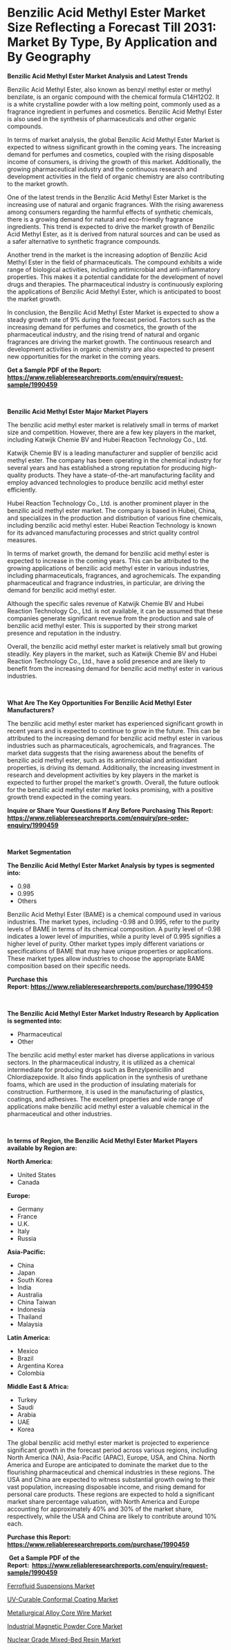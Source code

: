 <p><h1>Benzilic Acid Methyl Ester Market Size Reflecting a Forecast Till 2031: Market By Type, By Application and By Geography</h1></p><p><strong>Benzilic Acid Methyl Ester Market Analysis and Latest Trends</strong></p>
<p><p>Benzilic Acid Methyl Ester, also known as benzyl methyl ester or methyl benzilate, is an organic compound with the chemical formula C14H12O2. It is a white crystalline powder with a low melting point, commonly used as a fragrance ingredient in perfumes and cosmetics. Benzilic Acid Methyl Ester is also used in the synthesis of pharmaceuticals and other organic compounds.</p><p>In terms of market analysis, the global Benzilic Acid Methyl Ester Market is expected to witness significant growth in the coming years. The increasing demand for perfumes and cosmetics, coupled with the rising disposable income of consumers, is driving the growth of this market. Additionally, the growing pharmaceutical industry and the continuous research and development activities in the field of organic chemistry are also contributing to the market growth.</p><p>One of the latest trends in the Benzilic Acid Methyl Ester Market is the increasing use of natural and organic fragrances. With the rising awareness among consumers regarding the harmful effects of synthetic chemicals, there is a growing demand for natural and eco-friendly fragrance ingredients. This trend is expected to drive the market growth of Benzilic Acid Methyl Ester, as it is derived from natural sources and can be used as a safer alternative to synthetic fragrance compounds.</p><p>Another trend in the market is the increasing adoption of Benzilic Acid Methyl Ester in the field of pharmaceuticals. The compound exhibits a wide range of biological activities, including antimicrobial and anti-inflammatory properties. This makes it a potential candidate for the development of novel drugs and therapies. The pharmaceutical industry is continuously exploring the applications of Benzilic Acid Methyl Ester, which is anticipated to boost the market growth.</p><p>In conclusion, the Benzilic Acid Methyl Ester Market is expected to show a steady growth rate of 9% during the forecast period. Factors such as the increasing demand for perfumes and cosmetics, the growth of the pharmaceutical industry, and the rising trend of natural and organic fragrances are driving the market growth. The continuous research and development activities in organic chemistry are also expected to present new opportunities for the market in the coming years.</p></p>
<p><strong>Get a Sample PDF of the Report:&nbsp; <a href="https://www.reliableresearchreports.com/enquiry/request-sample/1990459">https://www.reliableresearchreports.com/enquiry/request-sample/1990459</a></strong></p>
<p>&nbsp;</p>
<p><strong>Benzilic Acid Methyl Ester Major Market Players</strong></p>
<p><p>The benzilic acid methyl ester market is relatively small in terms of market size and competition. However, there are a few key players in the market, including Katwijk Chemie BV and Hubei Reaction Technology Co., Ltd.</p><p>Katwijk Chemie BV is a leading manufacturer and supplier of benzilic acid methyl ester. The company has been operating in the chemical industry for several years and has established a strong reputation for producing high-quality products. They have a state-of-the-art manufacturing facility and employ advanced technologies to produce benzilic acid methyl ester efficiently.</p><p>Hubei Reaction Technology Co., Ltd. is another prominent player in the benzilic acid methyl ester market. The company is based in Hubei, China, and specializes in the production and distribution of various fine chemicals, including benzilic acid methyl ester. Hubei Reaction Technology is known for its advanced manufacturing processes and strict quality control measures.</p><p>In terms of market growth, the demand for benzilic acid methyl ester is expected to increase in the coming years. This can be attributed to the growing applications of benzilic acid methyl ester in various industries, including pharmaceuticals, fragrances, and agrochemicals. The expanding pharmaceutical and fragrance industries, in particular, are driving the demand for benzilic acid methyl ester.</p><p>Although the specific sales revenue of Katwijk Chemie BV and Hubei Reaction Technology Co., Ltd. is not available, it can be assumed that these companies generate significant revenue from the production and sale of benzilic acid methyl ester. This is supported by their strong market presence and reputation in the industry.</p><p>Overall, the benzilic acid methyl ester market is relatively small but growing steadily. Key players in the market, such as Katwijk Chemie BV and Hubei Reaction Technology Co., Ltd., have a solid presence and are likely to benefit from the increasing demand for benzilic acid methyl ester in various industries.</p></p>
<p>&nbsp;</p>
<p><strong>What Are The Key Opportunities For Benzilic Acid Methyl Ester Manufacturers?</strong></p>
<p><p>The benzilic acid methyl ester market has experienced significant growth in recent years and is expected to continue to grow in the future. This can be attributed to the increasing demand for benzilic acid methyl ester in various industries such as pharmaceuticals, agrochemicals, and fragrances. The market data suggests that the rising awareness about the benefits of benzilic acid methyl ester, such as its antimicrobial and antioxidant properties, is driving its demand. Additionally, the increasing investment in research and development activities by key players in the market is expected to further propel the market's growth. Overall, the future outlook for the benzilic acid methyl ester market looks promising, with a positive growth trend expected in the coming years.</p></p>
<p><strong>Inquire or Share Your Questions If Any Before Purchasing This Report: <a href="https://www.reliableresearchreports.com/enquiry/pre-order-enquiry/1990459">https://www.reliableresearchreports.com/enquiry/pre-order-enquiry/1990459</a></strong></p>
<p>&nbsp;</p>
<p><strong>Market Segmentation</strong></p>
<p><strong>The Benzilic Acid Methyl Ester Market Analysis by types is segmented into:</strong></p>
<p><ul><li>0.98</li><li>0.995</li><li>Others</li></ul></p>
<p><p>Benzilic Acid Methyl Ester (BAME) is a chemical compound used in various industries. The market types, including -0.98 and 0.995, refer to the purity levels of BAME in terms of its chemical composition. A purity level of -0.98 indicates a lower level of impurities, while a purity level of 0.995 signifies a higher level of purity. Other market types imply different variations or specifications of BAME that may have unique properties or applications. These market types allow industries to choose the appropriate BAME composition based on their specific needs.</p></p>
<p><strong>Purchase this Report:&nbsp;<a href="https://www.reliableresearchreports.com/purchase/1990459">https://www.reliableresearchreports.com/purchase/1990459</a></strong></p>
<p>&nbsp;</p>
<p><strong>The Benzilic Acid Methyl Ester Market Industry Research by Application is segmented into:</strong></p>
<p><ul><li>Pharmaceutical</li><li>Other</li></ul></p>
<p><p>The benzilic acid methyl ester market has diverse applications in various sectors. In the pharmaceutical industry, it is utilized as a chemical intermediate for producing drugs such as Benzylpenicillin and Chlordiazepoxide. It also finds application in the synthesis of urethane foams, which are used in the production of insulating materials for construction. Furthermore, it is used in the manufacturing of plastics, coatings, and adhesives. The excellent properties and wide range of applications make benzilic acid methyl ester a valuable chemical in the pharmaceutical and other industries.</p></p>
<p>&nbsp;</p>
<p><strong>In terms of Region, the Benzilic Acid Methyl Ester Market Players available by Region are:</strong></p>
<p>
    <p> <strong> North America: </strong>
        <ul>
            <li>United States</li>
            <li>Canada</li>
        </ul>
        </p> 
    <p> <strong> Europe: </strong>
        <ul>
            <li>Germany</li>
            <li>France</li>
            <li>U.K.</li>
            <li>Italy</li>
            <li>Russia</li>
        </ul>
        </p> 
    <p> <strong> Asia-Pacific: </strong>
        <ul>
            <li>China</li>
            <li>Japan</li>
            <li>South Korea</li>
            <li>India</li>
            <li>Australia</li>
            <li>China Taiwan</li>
            <li>Indonesia</li>
            <li>Thailand</li>
            <li>Malaysia</li>
        </ul>
        </p> 
    <p> <strong> Latin America: </strong>
        <ul>
            <li>Mexico</li>
            <li>Brazil</li>
            <li>Argentina Korea</li>
            <li>Colombia</li>
        </ul>
        </p> 
    <p> <strong> Middle East & Africa: </strong>
        <ul>
            <li>Turkey</li>
            <li>Saudi</li>
            <li>Arabia</li>
            <li>UAE</li>
            <li>Korea</li>
        </ul>
    </p>
    </p>
<p><p>The global benzilic acid methyl ester market is projected to experience significant growth in the forecast period across various regions, including North America (NA), Asia-Pacific (APAC), Europe, USA, and China. North America and Europe are anticipated to dominate the market due to the flourishing pharmaceutical and chemical industries in these regions. The USA and China are expected to witness substantial growth owing to their vast population, increasing disposable income, and rising demand for personal care products. These regions are expected to hold a significant market share percentage valuation, with North America and Europe accounting for approximately 40% and 30% of the market share, respectively, while the USA and China are likely to contribute around 10% each.</p></p>
<p><strong>Purchase this Report: <a href="https://www.reliableresearchreports.com/purchase/1990459">https://www.reliableresearchreports.com/purchase/1990459</a></strong></p>
<p>&nbsp;<strong>Get a Sample PDF of the Report:&nbsp;&nbsp;<a href="https://www.reliableresearchreports.com/enquiry/request-sample/1990459">https://www.reliableresearchreports.com/enquiry/request-sample/1990459</a></strong></p>
<p><strong></strong></p>
<p><p><a href="https://github.com/gulaimolin/Market-Research-Report-List-2/blob/main/ferrofluid-suspensions-market.md">Ferrofluid Suspensions Market</a></p><p><a href="https://github.com/gdfhhhj/Market-Research-Report-List-2/blob/main/uv-curable-conformal-coating-market.md">UV-Curable Conformal Coating Market</a></p><p><a href="https://github.com/luckyshygirl/Market-Research-Report-List-2/blob/main/metallurgical-alloy-core-wire-market.md">Metallurgical Alloy Core Wire Market</a></p><p><a href="https://github.com/sofayahoo2023/Market-Research-Report-List-2/blob/main/industrial-magnetic-powder-core-market.md">Industrial Magnetic Powder Core Market</a></p><p><a href="https://github.com/vimar16th/Market-Research-Report-List-2/blob/main/nuclear-grade-mixed-bed-resin-market.md">Nuclear Grade Mixed-Bed Resin Market</a></p></p>